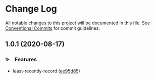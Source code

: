 # Change Log

All notable changes to this project will be documented in this file.
See [Conventional Commits](https://conventionalcommits.org) for commit guidelines.

## 1.0.1 (2020-08-17)


### ✨　Features

* least-recently-record ([ee95d85](https://github.com/bluelovers/ws-lru/commit/ee95d85a283658f106ad30310f07ac456f2729a8))

